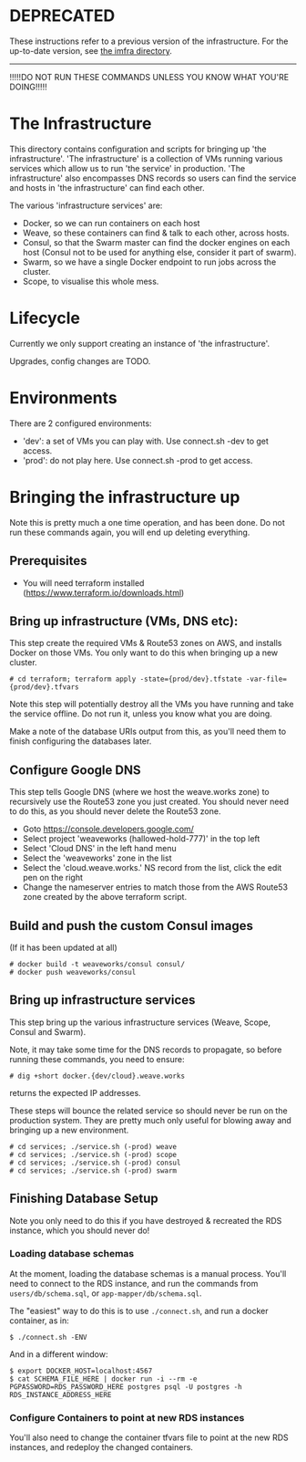 # DEPRECATED

These instructions refer to a previous version of the infrastructure.
For the up-to-date version, see [the imfra directory](/infra).

---

!!!!!DO NOT RUN THESE COMMANDS UNLESS YOU KNOW WHAT YOU'RE DOING!!!!!

# The Infrastructure

This directory contains configuration and scripts for bringing up 'the infrastructure'.
'The infrastructure' is a collection of VMs running various services which allow us to
run 'the service' in production.  'The infrastructure' also encompasses DNS records so
users can find the service and hosts in 'the infrastructure' can find each other.

The various 'infrastructure services' are:
- Docker, so we can run containers on each host
- Weave, so these containers can find & talk to each other, across hosts.
- Consul, so that the Swarm master can find the docker engines on each host
  (Consul not to be used for anything else, consider it part of swarm).
- Swarm, so we have a single Docker endpoint to run jobs across the cluster.
- Scope, to visualise this whole mess.

# Lifecycle

Currently we only support creating an instance of 'the infrastructure'.

Upgrades, config changes are TODO.

# Environments

There are 2 configured environments:
- 'dev': a set of VMs you can play with.  Use connect.sh -dev to get access.
- 'prod': do not play here.  Use connect.sh -prod to get access.

# Bringing the infrastructure up

Note this is pretty much a one time operation, and has been done.  Do not run these
commands again, you will end up deleting everything.

## Prerequisites

- You will need terraform installed (https://www.terraform.io/downloads.html)

## Bring up infrastructure (VMs, DNS etc):

This step create the required VMs & Route53 zones on AWS, and installs Docker on those VMs.
You only want to do this when bringing up a new cluster.

```
# cd terraform; terraform apply -state={prod/dev}.tfstate -var-file={prod/dev}.tfvars
```

Note this step will potentially destroy all the VMs you have running and take the service
offline.  Do not run it, unless you know what you are doing.

Make a note of the database URIs output from this, as you'll need them
to finish configuring the databases later.

## Configure Google DNS

This step tells Google DNS (where we host the weave.works zone) to recursively use the
Route53 zone you just created.  You should never need to do this, as you should never
delete the Route53 zone.

- Goto https://console.developers.google.com/
- Select project 'weaveworks (hallowed-hold-777)' in the top left
- Select 'Cloud DNS' in the left hand menu
- Select the 'weaveworks' zone in the list
- Select the 'cloud.weave.works.' NS record from the list, click the edit pen on the right
- Change the nameserver entries to match those from the AWS Route53 zone created by the above
  terraform script.

## Build and push the custom Consul images

(If it has been updated at all)

```
# docker build -t weaveworks/consul consul/
# docker push weaveworks/consul
```

## Bring up infrastructure services

This step bring up the various infrastructure services (Weave, Scope, Consul and Swarm).

Note, it may take some time for the DNS records to propagate, so before running these commands, you need to ensure:

```
# dig +short docker.{dev/cloud}.weave.works
```

returns the expected IP addresses.

These steps will bounce the related service so should never be run on the production system.
They are pretty much only useful for blowing away and bringing up a new environment.

```
# cd services; ./service.sh (-prod) weave
# cd services; ./service.sh (-prod) scope
# cd services; ./service.sh (-prod) consul
# cd services; ./service.sh (-prod) swarm
```

## Finishing Database Setup

Note you only need to do this if you have destroyed & recreated the RDS instance, which you should never do!

### Loading database schemas

At the moment, loading the database schemas is a manual process.
You'll need to connect to the RDS instance, and run the commands from
`users/db/schema.sql`, or `app-mapper/db/schema.sql`.

The "easiest" way to do this is to use `./connect.sh`, and run a
docker container, as in:

```
$ ./connect.sh -ENV
```

And in a different window:

```
$ export DOCKER_HOST=localhost:4567
$ cat SCHEMA_FILE_HERE | docker run -i --rm -e PGPASSWORD=RDS_PASSWORD_HERE postgres psql -U postgres -h RDS_INSTANCE_ADDRESS_HERE
```

### Configure Containers to point at new RDS instances

You'll also need to change the container tfvars file to point at the
new RDS instances, and redeploy the changed containers.

